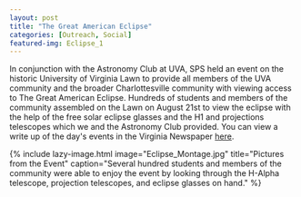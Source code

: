 ```yaml
---
layout: post
title: "The Great American Eclipse"
categories: [Outreach, Social]
featured-img: Eclipse_1
---
```


In conjunction with the Astronomy Club at UVA, SPS held an event on the historic University of Virginia Lawn to provide all members of the UVA community and the broader Charlottesville community with viewing access to The Great American Eclipse. Hundreds of students and members of the community assembled on the Lawn on August 21st to view the eclipse with the help of the free solar eclipse glasses and the H1 and projections telescopes which we and the Astronomy Club provided. You can view a write up of the day's events in the Virginia Newspaper [here](https://news.virginia.edu/content/not-quite-total-eclipse-heart-charlottesville).

{% include lazy-image.html 
   image="Eclipse_Montage.jpg"
   title="Pictures from the Event" 
   caption="Several hundred students and members of the community were able to enjoy the event by looking through the H-Alpha telescope, projection telescopes, and eclipse glasses on hand." 
%}